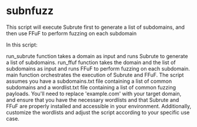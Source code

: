 # subnfuzz
This script will execute Subrute first to generate a list of subdomains, and then use FFuF to perform fuzzing on each subdomain

In this script:

run_subrute function takes a domain as input and runs Subrute to generate a list of subdomains.
run_ffuf function takes the domain and the list of subdomains as input and runs FFuF to perform fuzzing on each subdomain.
main function orchestrates the execution of Subrute and FFuF.
The script assumes you have a subdomains.txt file containing a list of common subdomains and a wordlist.txt file containing a list of common fuzzing payloads.
You'll need to replace 'example.com' with your target domain, and ensure that you have the necessary wordlists and that Subrute and FFuF are properly installed and accessible in your environment. Additionally, customize the wordlists and adjust the script according to your specific use case.
